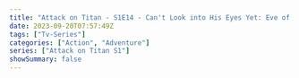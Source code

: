 ```yaml
---
title: "Attack on Titan - S1E14 - Can't Look into His Eyes Yet: Eve of the Counterattack, Part 1"
date: 2023-09-20T07:57:49Z
tags: ["Tv-Series"]
categories: ["Action", "Adventure"]
series: ["Attack on Titan S1"]
showSummary: false
---
```


  <mux-player stream-type="on-demand"
  src="https://kp3d-my.sharepoint.com/personal/ryoo_kp3d_onmicrosoft_com/_layouts/15/download.aspx?share=EaGlufiMDrNJtFzsMlUUj_0BTSH8glM4GbMFQtdddvT_0g" metadata-video-title="Attack on Titan - S1E14 - Primal Desire: The Struggle for Trost, Part 9" prefer-playback="mse" controls>
  </mux-player>
  
  
  <script src="https://cdn.jsdelivr.net/npm/@mux/mux-player"></script>
  
   <script id="kVAHB3wJ00VyKnhi02OO0227nUjhYEoHyk8uJVgKYJajiQ" type="application/ld+json">
 {
  "@context": "https://schema.org/",
  "@type": "VideoObject",
  "name": "Attack on Titan - S1E14 - Can't Look into His Eyes Yet: Eve of the Counterattack, Part 1",
  "contentUrl": "https://stream.mux.com/kVAHB3wJ00VyKnhi02OO0227nUjhYEoHyk8uJVgKYJajiQ.m3u8",
  "thumbnailUrl": "https://www.themoviedb.org/t/p/original/1ptv8xOQI87ESiLPeZZ9XYAkAL3.jpg?width=314&fit_mode=preserve&time=25",
  "uploadDate": "2023-09-20T07:57:49Z",
}

</script>